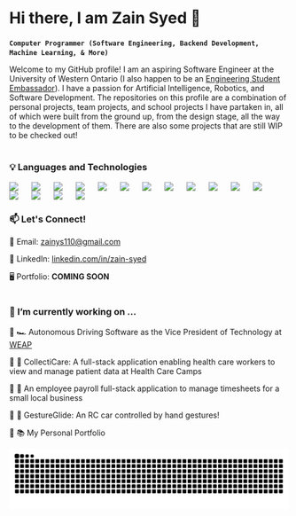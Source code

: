 # Hi there, I am Zain Syed 👋

**`Computer Programmer (Software Engineering, Backend Development, Machine Learning, & More)`**

Welcome to my GitHub profile! I am an aspiring Software Engineer at the University of Western Ontario (I also happen to be an [Engineering Student Embassador](https://www.eng.uwo.ca/future-students/your-eng-experience/student-ambassadors/2024-25/Zain-Syed.html)). I have a passion for Artificial Intelligence, Robotics, and Software Development. The repositories on this profile are a combination of personal projects, team projects, and school projects I have partaken in, all of which were built from the ground up, from the design stage, all the way to the development of them. There are also some projects that are still WIP to be checked out!

#

### 💡 Languages and Technologies

<img align="left" width="30px" style="padding-right:10px;" src="https://cdn.jsdelivr.net/gh/devicons/devicon@latest/icons/java/java-original.svg" />
<img align="left" width="30px" style="padding-right:10px;" src="https://cdn.jsdelivr.net/gh/devicons/devicon@latest/icons/javascript/javascript-plain.svg" />
<img align="left" width="30px" style="padding-right:10px;" src="https://cdn.jsdelivr.net/gh/devicons/devicon@latest/icons/python/python-original.svg" />
<img align="left" width="30px" style="padding-right:10px;" src="https://cdn.jsdelivr.net/gh/devicons/devicon@latest/icons/tensorflow/tensorflow-original.svg" />
<img align="left" width="30px" style="padding-right:10px;" src="https://cdn.jsdelivr.net/gh/devicons/devicon@latest/icons/pytorch/pytorch-original.svg" />
<img align="left" width="30px" style="padding-right:10px;" src="https://cdn.jsdelivr.net/gh/devicons/devicon@latest/icons/cplusplus/cplusplus-original.svg" />
<img align="left" width="30px" style="padding-right:10px;" src="https://cdn.jsdelivr.net/gh/devicons/devicon@latest/icons/csharp/csharp-original.svg" />
<img align="left" width="30px" style="padding-right:10px;" src="https://cdn.jsdelivr.net/gh/devicons/devicon@latest/icons/git/git-original.svg" />
<img align="left" width="30px" style="padding-right:10px;" src="https://cdn.jsdelivr.net/gh/devicons/devicon@latest/icons/azuresqldatabase/azuresqldatabase-original.svg" />
<img align="left" width="30px" style="padding-right:10px;" src="https://cdn.jsdelivr.net/gh/devicons/devicon@latest/icons/nodejs/nodejs-original.svg" />
<img align="left" width="30px" style="padding-right:10px;" src="https://cdn.jsdelivr.net/gh/devicons/devicon@latest/icons/react/react-original.svg" />
<img align="left" width="30px" style="padding-right:10px;" src="https://cdn.jsdelivr.net/gh/devicons/devicon@latest/icons/amazonwebservices/amazonwebservices-original-wordmark.svg" />
<img align="left" width="30px" style="padding-right:10px;" src="https://cdn.jsdelivr.net/gh/devicons/devicon@latest/icons/html5/html5-original.svg" />
<img align="left" width="30px" style="padding-right:10px;" src="https://cdn.jsdelivr.net/gh/devicons/devicon@latest/icons/css3/css3-original.svg" />
<img align="left" width="30px" style="padding-right:10px;" src="https://cdn.jsdelivr.net/gh/devicons/devicon@latest/icons/arduino/arduino-original.svg" />
<img align="left" width="30px" style="padding-right:10px;" src="https://cdn.jsdelivr.net/gh/devicons/devicon@latest/icons/raspberrypi/raspberrypi-original.svg" />
<br>

#

### 📫 Let's Connect!

📧 Email: zainys110@gmail.com

💼 LinkedIn: [linkedin.com/in/zain-syed](https://www.linkedin.com/in/zain-syed-38ba652b3/)

🖥 Portfolio: **COMING SOON**

#

### 🔭 I’m currently working on ...
🔹 🏎️ Autonomous Driving Software as the Vice President of Technology at [WEAP](https://github.com/WE-Autopilot)

🔹 🏥 CollectiCare: A full-stack application enabling health care workers to view and manage patient data at Health Care Camps

🔹 💸 An employee payroll full-stack application to manage timesheets for a small local business

🔹 🌙 GestureGlide: An RC car controlled by hand gestures!

🔹 📚 My Personal Portfolio



<img src="https://raw.githubusercontent.com/zsyed44/zsyed44/output/snake.svg" alt="Snake animation" />
